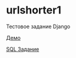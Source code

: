 # urlshorter1
 Тестовое задание Django
 
[Демо](http://urlshorter1-vasilewskij-fil-dev.apps.sandbox-m2.ll9k.p1.openshiftapps.com/)

[SQL Задание](https://github.com/Rooney27/sql)
